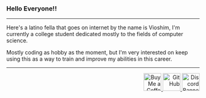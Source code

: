### Hello Everyone!!
---
Here's a latino fella that goes on internet by the name is Vioshim, I'm currently a college student dedicated mostly to the fields of computer science.

Mostly coding as hobby as the moment, but I'm very interested on keep using this as a way to train and improve my abilities in this career.

---
<p align="right">
  <a href='https://ko-fi.com/Vioshim' target='_blank'>
    <img height='35' style='border:0px;height:46px;' src='https://az743702.vo.msecnd.net/cdn/kofi3.png?v=0' border='0' alt='Buy Me a Coffee at ko-fi.com' />
  </a>
  <a href='https://github.com/Vioshim' target='_blank'>
    <img height='35' style='border:0px;height:46px;' src='https://img.shields.io/badge/GitHub-100000?style=for-the-badge&logo=github&logoColor=white' border='0' alt='GitHub' />
  </a>
  <a href='https://discord.gg/PokemonRP' target='_blank'>
    <img height='35' style='border:0px;height:46px;' src="https://discordapp.com/api/guilds/719343092963999804/widget.png?style=banner2" alt="Discord Banner"/>
  </a>
</p>
